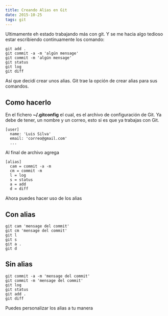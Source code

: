 ```yaml
---
title: Creando Alias en Git
date: 2015-10-25
tags: git
---
```


Ultimamente eh estado trabajando más con git. Y se me hacia algo tedioso estar escribiendo continuamente los comando:

```
git add .
git commit -a -m 'algún mensage'
git commit -m 'algún mensage'
git status
git log
git diff
```

Así que decidí crear unos alias. Git trae la opción de crear alias para sus comandos.

## Como hacerlo

En el fichero **~/.gitconfig** el cual, es el archivo de configuración de Git. Ya debe de tener, un nombre y un correo, esto si es que ya trabajas con Git.

```
[user]
  name: 'Luis Silva'
  email: 'correo@gmail.com'
  ...
```

Al final de archivo agrega

```
[alias]
  cam = commit -a -m
  cm = commit -m
  l = log
  s = status
  a = add
  d = diff
```

Ahora puedes hacer uso de los alias

## Con alias

```
git cam 'mensage del commit'
git cm 'mensage del commit'
git l
git s
git a .
git d
```

## Sin alias

```
git commit -a -m 'mensage del commit'
git commit -m 'mensage del commit'
git log
git status
git add .
git diff
```

Puedes personalizar los alias a tu manera
